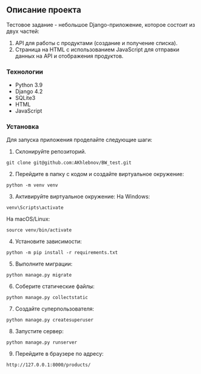 ## Описание проекта

Тестовое задание - небольшое Django-приложение, которое состоит из двух частей:
1. API для работы с продуктами (создание и получение списка).
2. Страница на HTML с использованием JavaScript для отправки данных на API и отображения продуктов.

### Технологии

- Python 3.9
- Django 4.2
- SQLite3
- HTML
- JavaScript

### Установка

Для запуска приложения проделайте следующие шаги:

1. Склонируйте репозиторий.
```
git clone git@github.com:AKhlebnov/BW_test.git
```
2. Перейдите в папку с кодом и создайте виртуальное окружение:
```
python -m venv venv
```
3. Активируйте виртуальное окружение:
На Windows:
```
venv\Scripts\activate
```
На macOS/Linux:
```
source venv/bin/activate
```
4. Установите зависимости:
```
python -m pip install -r requirements.txt
```
5. Выполните миграции:
```
python manage.py migrate
```
6. Соберите статические файлы:
```
python manage.py collectstatic
```
7. Создайте суперпользователя:
```
python manage.py createsuperuser
```
8. Запустите сервер:
```
python manage.py runserver
```
9. Перейдите в браузере по адресу:
```
http://127.0.0.1:8000/products/
```